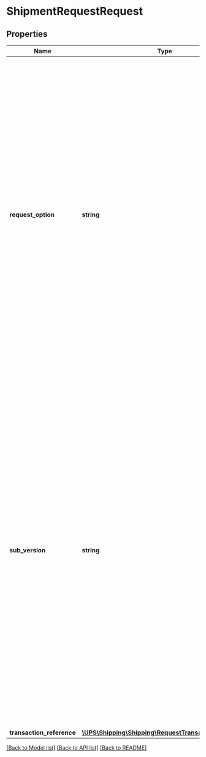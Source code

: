 # ShipmentRequestRequest

## Properties
Name | Type | Description | Notes
------------ | ------------- | ------------- | -------------
**request_option** | **string** | Optional Processing.    Note: Full address validation is not performed. Therefore, it is the responsibility of the Shipping Tool User to ensure the address entered is correct to avoid an address correction fee.  Valid values: nonvalidate &#x3D; No street level address validation would be performed, but Postal Code/State combination validation would still be performed.  validate &#x3D; No street level address validation would be performed, but City/State/Postal Code/ combination validation would still be performed. | 
**sub_version** | **string** | When UPS introduces new elements in the response that are not associated with new request elements, Subversion is used. This ensures backward compatibility.  To get such elements you need to have the right Subversion. The value of the subversion is explained in the Response element Description.  Example: Itemized Charges are returned only when the Subversion element is present and greater than or equal to 1601.   Format: YYMM &#x3D; Year and month of the release.  Example: 1607 &#x3D; 2016 July  Supported values: 1601, 1607, 1701, 1707, 1801, 1807, 2108, 2205 | [optional] 
**transaction_reference** | [**\UPS\Shipping\Shipping\RequestTransactionReference**](RequestTransactionReference.md) |  | [optional] 

[[Back to Model list]](../../README.md#documentation-for-models) [[Back to API list]](../../README.md#documentation-for-api-endpoints) [[Back to README]](../../README.md)

